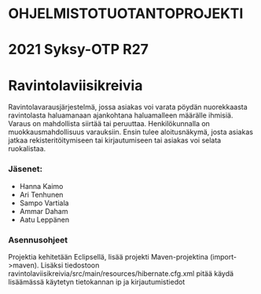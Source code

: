 
# OHJELMISTOTUOTANTOPROJEKTI

# 2021 Syksy-OTP R27

# Ravintolaviisikreivia

Ravintolavarausjärjestelmä, jossa asiakas voi varata pöydän nuorekkaasta ravintolasta haluamanaan ajankohtana haluamalleen määrälle ihmisiä. Varaus on mahdollista siirtää tai peruuttaa. Henkilökunnalla on  muokkausmahdollisuus varauksiin. Ensin tulee aloitusnäkymä, josta asiakas jatkaa rekisteritöitymiseen tai kirjautumiseen tai asiakas voi selata ruokalistaa.

### Jäsenet:
+ Hanna Kaimo
+ Ari Tenhunen
+ Sampo Vartiala
+ Ammar Daham
+ Aatu Leppänen 

### Asennusohjeet <br />
Projektia kehitetään Eclipsellä, lisää projekti Maven-projektina (import->maven). Lisäksi tiedostoon ravintolaviisikreivia/src/main/resources/hibernate.cfg.xml pitää käydä lisäämässä käytetyn tietokannan ip ja kirjautumistiedot

